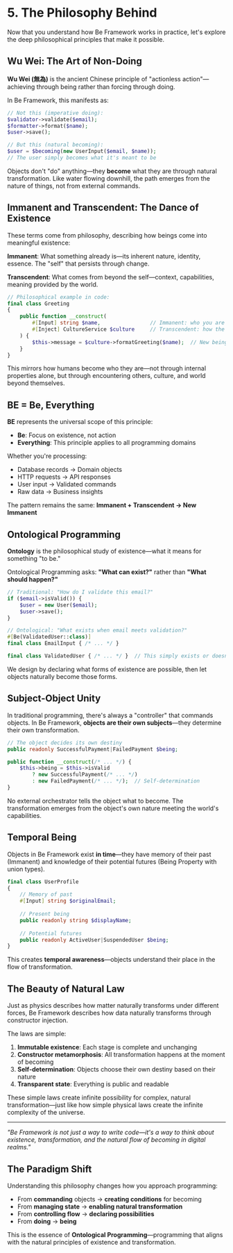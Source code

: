 # 5. The Philosophy Behind

Now that you understand how Be Framework works in practice, let's explore the deep philosophical principles that make it possible.

## Wu Wei: The Art of Non-Doing

**Wu Wei (無為)** is the ancient Chinese principle of "actionless action"—achieving through being rather than forcing through doing.

In Be Framework, this manifests as:

```php
// Not this (imperative doing):
$validator->validate($email);
$formatter->format($name);
$user->save();

// But this (natural becoming):
$user = $becoming(new UserInput($email, $name));
// The user simply becomes what it's meant to be
```

Objects don't "do" anything—they **become** what they are through natural transformation. Like water flowing downhill, the path emerges from the nature of things, not from external commands.

## Immanent and Transcendent: The Dance of Existence

These terms come from philosophy, describing how beings come into meaningful existence:

**Immanent**: What something already is—its inherent nature, identity, essence. The "self" that persists through change.

**Transcendent**: What comes from beyond the self—context, capabilities, meaning provided by the world.

```php
// Philosophical example in code:
final class Greeting
{
    public function __construct(
        #[Input] string $name,                // Immanent: who you are
        #[Inject] CultureService $culture     // Transcendent: how the world greets
    ) {
        $this->message = $culture->formatGreeting($name);  // New being emerges
    }
}
```

This mirrors how humans become who they are—not through internal properties alone, but through encountering others, culture, and world beyond themselves.

## BE = Be, Everything

**BE** represents the universal scope of this principle:

- **Be**: Focus on existence, not action
- **Everything**: This principle applies to all programming domains

Whether you're processing:
- Database records → Domain objects
- HTTP requests → API responses  
- User input → Validated commands
- Raw data → Business insights

The pattern remains the same: **Immanent + Transcendent → New Immanent**

## Ontological Programming

**Ontology** is the philosophical study of existence—what it means for something "to be."

Ontological Programming asks: **"What can exist?"** rather than **"What should happen?"**

```php
// Traditional: "How do I validate this email?"
if ($email->isValid()) {
    $user = new User($email);
    $user->save();
}

// Ontological: "What exists when email meets validation?"
#[Be(ValidatedUser::class)]
final class EmailInput { /* ... */ }

final class ValidatedUser { /* ... */ }  // This simply exists or doesn't
```

We design by declaring what forms of existence are possible, then let objects naturally become those forms.

## Subject-Object Unity

In traditional programming, there's always a "controller" that commands objects. In Be Framework, **objects are their own subjects**—they determine their own transformation.

```php
// The object decides its own destiny
public readonly SuccessfulPayment|FailedPayment $being;

public function __construct(/* ... */) {
    $this->being = $this->isValid 
        ? new SuccessfulPayment(/* ... */)
        : new FailedPayment(/* ... */);  // Self-determination
}
```

No external orchestrator tells the object what to become. The transformation emerges from the object's own nature meeting the world's capabilities.

## Temporal Being

Objects in Be Framework exist **in time**—they have memory of their past (Immanent) and knowledge of their potential futures (Being Property with union types).

```php
final class UserProfile
{
    // Memory of past
    #[Input] string $originalEmail;
    
    // Present being  
    public readonly string $displayName;
    
    // Potential futures
    public readonly ActiveUser|SuspendedUser $being;
}
```

This creates **temporal awareness**—objects understand their place in the flow of transformation.

## The Beauty of Natural Law

Just as physics describes how matter naturally transforms under different forces, Be Framework describes how data naturally transforms through constructor injection.

The laws are simple:
1. **Immutable existence**: Each stage is complete and unchanging
2. **Constructor metamorphosis**: All transformation happens at the moment of becoming
3. **Self-determination**: Objects choose their own destiny based on their nature
4. **Transparent state**: Everything is public and readable

These simple laws create infinite possibility for complex, natural transformation—just like how simple physical laws create the infinite complexity of the universe.

---

*"Be Framework is not just a way to write code—it's a way to think about existence, transformation, and the natural flow of becoming in digital realms."*

## The Paradigm Shift

Understanding this philosophy changes how you approach programming:

- From **commanding** objects → **creating conditions** for becoming
- From **managing state** → **enabling natural transformation**  
- From **controlling flow** → **declaring possibilities**
- From **doing** → **being**

This is the essence of **Ontological Programming**—programming that aligns with the natural principles of existence and transformation.